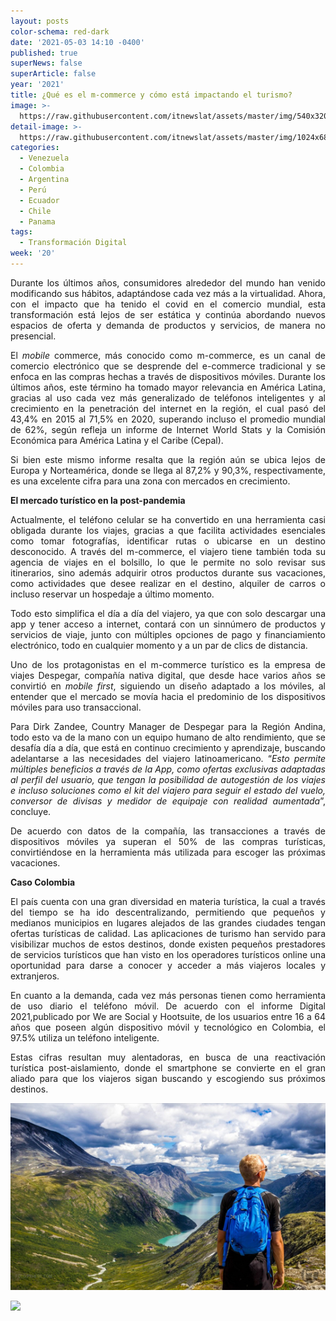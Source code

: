```yaml
---
layout: posts
color-schema: red-dark
date: '2021-05-03 14:10 -0400'
published: true
superNews: false
superArticle: false
year: '2021'
title: ¿Qué es el m-commerce y cómo está impactando el turismo?
image: >-
  https://raw.githubusercontent.com/itnewslat/assets/master/img/540x320/Turismo-p.jpg
detail-image: >-
  https://raw.githubusercontent.com/itnewslat/assets/master/img/1024x680/Turismo-g.jpg
categories:
  - Venezuela
  - Colombia
  - Argentina
  - Perú
  - Ecuador
  - Chile
  - Panama
tags:
  - Transformación Digital
week: '20'
---
```

<p style="text-align: justify;">Durante los últimos años, consumidores alrededor del mundo han venido modificando sus hábitos, adaptándose cada vez más a la virtualidad. Ahora, con el impacto que ha tenido el covid en el comercio mundial, esta transformación está lejos de ser estática y continúa abordando nuevos espacios de oferta y demanda de productos y servicios, de manera no presencial.</p>
<p style="text-align: justify;">El <em>mobile </em>commerce, más conocido como m-commerce, es un canal de comercio electrónico que se desprende del e-commerce tradicional y se enfoca en las compras hechas a través de dispositivos móviles. Durante los últimos años, este término ha tomado mayor relevancia en América Latina, gracias al uso cada vez más generalizado de teléfonos inteligentes y al crecimiento en la penetración del internet en la región, el cual pasó del 43,4% en 2015 al 71,5% en 2020, superando incluso el promedio mundial de 62%, según refleja un informe de Internet World Stats y la Comisión Económica para América Latina y el Caribe (Cepal).</p>
<p style="text-align: justify;">Si bien este mismo informe resalta que la región aún se ubica lejos de Europa y Norteamérica, donde se llega al 87,2% y 90,3%, respectivamente, es una excelente cifra para una zona con mercados en crecimiento.</p>
<p style="text-align: justify;"><strong>El mercado turístico en la post-pandemia</strong></p>
<p style="text-align: justify;">Actualmente, el teléfono celular se ha convertido en una herramienta casi obligada durante los viajes, gracias a que facilita actividades esenciales como tomar fotografías, identificar rutas o ubicarse en un destino desconocido. A través del m-commerce, el viajero tiene también toda su agencia de viajes en el bolsillo, lo que le permite no solo revisar sus itinerarios, sino además adquirir otros productos durante sus vacaciones, como actividades que desee realizar en el destino, alquiler de carros o incluso reservar un hospedaje a último momento.</p>
<p style="text-align: justify;">Todo esto simplifica el día a día del viajero, ya que con solo descargar una app y tener acceso a internet, contará con un sinnúmero de productos y servicios de viaje, junto con múltiples opciones de pago y financiamiento electrónico, todo en cualquier momento y a un par de clics de distancia.</p>
<p style="text-align: justify;">Uno de los protagonistas en el m-commerce turístico es la empresa de viajes Despegar, compañía nativa digital, que desde hace varios años se convirtió en <em>mobile first</em>, siguiendo un diseño adaptado a los móviles, al entender que el mercado se movía hacia el predominio de los dispositivos móviles para uso transaccional.</p>
<p style="text-align: justify;">Para Dirk Zandee, Country Manager de Despegar para la Región Andina, todo esto va de la mano con un equipo humano de alto rendimiento, que se desafía día a día, que está en continuo crecimiento y aprendizaje, buscando adelantarse a las necesidades del viajero latinoamericano. “<em>Esto permite múltiples beneficios a través de la App, como ofertas exclusivas adaptadas al perfil del usuario, que tengan la posibilidad de autogestión de los viajes e incluso soluciones como el kit del viajero para seguir el estado del vuelo, conversor de divisas y medidor de equipaje con realidad aumentada</em>”, concluye.</p>
<p style="text-align: justify;">De acuerdo con datos de la compañía, las transacciones a través de dispositivos móviles ya superan el 50% de las compras turísticas, convirtiéndose en la herramienta más utilizada para escoger las próximas vacaciones.</p>
<p style="text-align: justify;"><strong>Caso Colombia</strong></p>
<p style="text-align: justify;">El país cuenta con una gran diversidad en materia turística, la cual a través del tiempo se ha ido descentralizando, permitiendo que pequeños y medianos municipios en lugares alejados de las grandes ciudades tengan ofertas turísticas de calidad. Las aplicaciones de turismo han servido para visibilizar muchos de estos destinos, donde existen pequeños prestadores de servicios turísticos que han visto en los operadores turísticos online una oportunidad para darse a conocer y acceder a más viajeros locales y extranjeros.</p>
<p style="text-align: justify;">En cuanto a la demanda, cada vez más personas tienen como herramienta de uso diario el teléfono móvil. De acuerdo con el informe Digital 2021,publicado por We are Social y Hootsuite, de los usuarios entre 16 a 64 años que poseen algún dispositivo móvil y tecnológico en Colombia, el 97.5% utiliza un teléfono inteligente.</p>
<p style="text-align: justify;">Estas cifras resultan muy alentadoras, en busca de una reactivación turística post-aislamiento, donde el smartphone se convierte en el gran aliado para que los viajeros sigan buscando y escogiendo sus próximos destinos.</p>

![](https://raw.githubusercontent.com/itnewslat/assets/master/img/540x320/Turismo-p.jpg)

<img src="https://tracker.metricool.com/c3po.jpg?hash=56f88a41e39ab42c063cc51676587a04"/>
